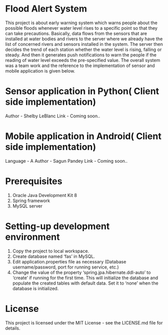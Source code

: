 # Flood Alert System
This project is about early warning system which warns people about the possible floods whenever water level rises to a specific point so that they can take precautions. Basically, data flows from the sensors that are installed at water bodies and rivers to the server where we already have the list of concerned rivers and sensors installed in the system. The server then decides the trend of each station whether the water level is rising, falling or steady. And then it generates push notifications to warn the people if the reading of water level exceeds the pre-specified value. 
The overall system was a team work and the reference to the implementation of sensor and mobile application is given below.

# Sensor application in Python( Client side implementation)
Author - Shelby LeBlanc
Link - Coming soon..

# Mobile application in Android( Client side implementation)
Language - A
Author - Sagun Pandey
Link - Coming soon..

# Prerequisites
1. Oracle Java Development Kit 8
2. Spring framework
3. MySQL server 

# Setting-up development environment
1. Copy the project to local workspace.
2. Create database named ‘fas’ in MySQL.
3. Edit application.properties file as necessary (Database username/password, port for running service, etc.)
4. Change the value of the property ‘spring.jpa.hibernate.ddl-auto’ to ‘create’ if running for the first time. This will    initialize the database and populate the created tables with default data. Set it to ‘none’ when the database is initialized.

# License
This project is licensed under the MIT License - see the LICENSE.md file for details.

